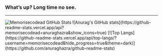 ### What’s up? Long time no see.
---
<img align="left" alt ="Memorisecodead GitHub Stats" src = "https://github-readme-stats.vercel.app/api?username=memorisecodead&border_color=true&theme=dark" />
![Anurag's GitHub stats](https://github-readme-stats.vercel.app/api?memorisecodead=anuraghazra&show_icons=true)
[![Top Langs](https://github-readme-stats.vercel.app/api/top-langs/?username=memorisecodead&hide_progress=true&theme=dark)](https://github.com/anuraghazra/github-readme-stats)
